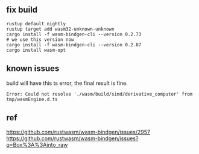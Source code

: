 ## fix build

```
rustup default nightly
rustup target add wasm32-unknown-unknown
cargo install -f wasm-bindgen-cli --version 0.2.73
# we use this version now
cargo install -f wasm-bindgen-cli --version 0.2.87
cargo install wasm-opt
```

## known issues

build will have this ts error, the final result is fine.

```
Error: Could not resolve './wasm/build/simd/derivative_computer' from tmp/wasmEngine.d.ts
```

## ref

https://github.com/rustwasm/wasm-bindgen/issues/2957
https://github.com/rustwasm/wasm-bindgen/issues?q=Box%3A%3Ainto_raw
